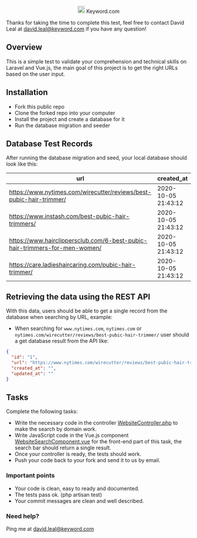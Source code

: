 <p align="center"><a href="https://keyword.com" target="_blank"><img src="https://keyword.com/assets/images/logo.svg" width="20"></a> Keyword.com</p>

Thanks for taking the time to complete this test, feel free to contact David Leal at david.leal@keyword.com if you have any question!

## Overview

This is a simple test to validate your comprehension and technical skills on Laravel and Vue.js, the main goal of this project is to get the right URLs based on the user input.

## Installation

- Fork this public repo
- Clone the forked repo into your computer
- Install the project and create a database for it
- Run the database migration and seeder

## Database Test Records
After running the database migration and seed, your local database should look like this:

| url                                                                        	| created_at          	| updated_at          	|
|----------------------------------------------------------------------------	|---------------------	|---------------------	|
| https://www.nytimes.com/wirecutter/reviews/best-pubic-hair-trimmer/        	| 2020-10-05 21:43:12 	| 2020-10-05 21:43:12 	|
| https://www.instash.com/best-pubic-hair-trimmers/                          	| 2020-10-05 21:43:12 	| 2020-10-05 21:43:12 	|
| https://www.hairclippersclub.com/6-best-pubic-hair-trimmers-for-men-women/ 	| 2020-10-05 21:43:12 	| 2020-10-05 21:43:12 	|
| https://care.ladieshaircaring.com/pubic-hair-trimmer/                      	| 2020-10-05 21:43:12 	| 2020-10-05 21:43:12 	|

## Retrieving the data using the REST API
With this data, users should be able to get a single record from the database when searching by URL, example:

- When searching for `www.nytimes.com`, `nytimes.com` or `nytimes.com/wirecutter/reviews/best-pubic-hair-trimmer/` user should a get database result from the API like:
```json
{
  "id": "1",
  "url": "https://www.nytimes.com/wirecutter/reviews/best-pubic-hair-trimmer/",
  "created_at": "",
  "updated_at": ""
}
``` 

## Tasks
Complete the following tasks:

- Write the necessary code in the controller [WebsiteController.php](app/Http/Controllers/API/WebsiteController.php) to make the search by domain work.
- Write JavaScript code in the Vue.js component [WebsiteSearchComponent.vue](resources/js/components/WebsiteSearchComponent.vue) for the front-end part of this task, the search bar should return a single result.
- Once your controller is ready, the tests should work.
- Push your code back to your fork and send it to us by email.

### Important points
- Your code is clean, easy to ready and documented.
- The tests pass ok. (php artisan test)
- Your commit messages are clean and well described.

### Need help?
Ping me at david.leal@keyword.com
